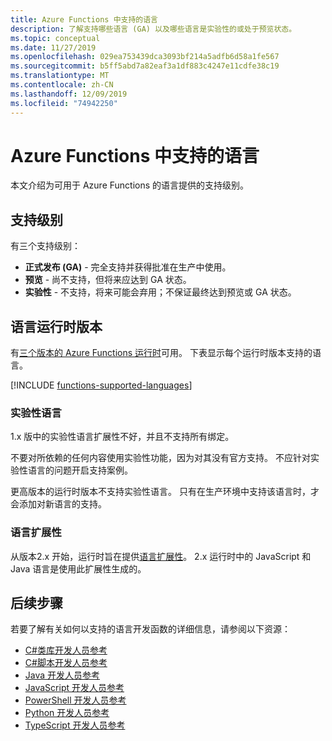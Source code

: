 ```yaml
---
title: Azure Functions 中支持的语言
description: 了解支持哪些语言 (GA) 以及哪些语言是实验性的或处于预览状态。
ms.topic: conceptual
ms.date: 11/27/2019
ms.openlocfilehash: 029ea753439dca3093bf214a5adfb6d58a1fe567
ms.sourcegitcommit: b5ff5abd7a82eaf3a1df883c4247e11cdfe38c19
ms.translationtype: MT
ms.contentlocale: zh-CN
ms.lasthandoff: 12/09/2019
ms.locfileid: "74942250"
---
```

# <a name="supported-languages-in-azure-functions"></a>Azure Functions 中支持的语言

本文介绍为可用于 Azure Functions 的语言提供的支持级别。

## <a name="levels-of-support"></a>支持级别

有三个支持级别：

* **正式发布 (GA)** - 完全支持并获得批准在生产中使用。
* **预览** - 尚不支持，但将来应达到 GA 状态。
* **实验性** - 不支持，将来可能会弃用；不保证最终达到预览或 GA 状态。

## <a name="languages-by-runtime-version"></a>语言运行时版本 

有[三个版本的 Azure Functions 运行时](functions-versions.md)可用。 下表显示每个运行时版本支持的语言。

[!INCLUDE [functions-supported-languages](../../includes/functions-supported-languages.md)]

### <a name="experimental-languages"></a>实验性语言

1\.x 版中的实验性语言扩展性不好，并且不支持所有绑定。

不要对所依赖的任何内容使用实验性功能，因为对其没有官方支持。 不应针对实验性语言的问题开启支持案例。 

更高版本的运行时版本不支持实验性语言。 只有在生产环境中支持该语言时，才会添加对新语言的支持。 

### <a name="language-extensibility"></a>语言扩展性

从版本2.x 开始，运行时旨在提供[语言扩展性](https://github.com/Azure/azure-webjobs-sdk-script/wiki/Language-Extensibility)。 2\.x 运行时中的 JavaScript 和 Java 语言是使用此扩展性生成的。

## <a name="next-steps"></a>后续步骤

若要了解有关如何以支持的语言开发函数的详细信息，请参阅以下资源：

+ [C#类库开发人员参考](functions-dotnet-class-library.md)
+ [C#脚本开发人员参考](functions-reference-csharp.md)
+ [Java 开发人员参考](functions-reference-java.md)
+ [JavaScript 开发人员参考](functions-reference-node.md)
+ [PowerShell 开发人员参考](functions-reference-powershell.md)
+ [Python 开发人员参考](functions-reference-python.md)
+ [TypeScript 开发人员参考](functions-reference-node.md#typescript)
